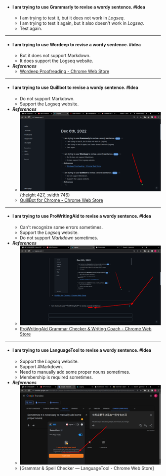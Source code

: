 - #### I am trying to use **Grammarly** to revise a wordy sentence. #idea
	- I am trying to test it, but it does not work in *Logseq*.
	- I am trying to test it again, but it also doesn't work in *Logseq*.
	- Test again.
- ---
- #### I am trying to use **Wordeep** to revise a wordy sentence. #idea
	- But it does not support Markdown.
	- It does support the Logseq website.
- ***References***
	- [Wordeep Proofreading - Chrome Web Store](https://chrome.google.com/webstore/detail/wordeep-proofreading/olmmaccabblmaegeofmeidedoahadlkp)
- ---
- #### I am trying to use **Quillbot** to revise a wordy sentence. #Idea
	- Do not support Markdown.
	- Support the Logseq website.
- ***References***
	- ![image.png](../assets/image_1670316108722_0.png){:height 427, :width 746}
	- [QuillBot for Chrome - Chrome Web Store](https://chrome.google.com/webstore/detail/quillbot-for-chrome/iidnbdjijdkbmajdffnidomddglmieko)
- ---
- #### I am trying to use **ProWritingAid** to revise a wordy sentence. #Idea
	- Can't recognize some errors sometimes.
	- Support the *Logseq* website.
	- Do not support *Markdown* sometimes.
- ***References***
	- ![image.png](../assets/image_1670317559743_0.png)
	- [ProWritingAid Grammar Checker & Writing Coach - Chrome Web Store](https://chrome.google.com/webstore/detail/prowritingaid-grammar-che/npnbdojkgkbcdfdjlfdmplppdphlhhcf)
- ---
- #### I am trying to use **LanguageTool** to revise a wordy sentence. #Idea
	- Support the *Logseq* website.
	- Support #Markdown.
	- Need to manually add some proper nouns sometimes.
	- Membership is required sometimes.
- ***References***
	- ![image.png](../assets/image_1670318987959_0.png)
	- [Grammar & Spell Checker — LanguageTool - Chrome Web Store]